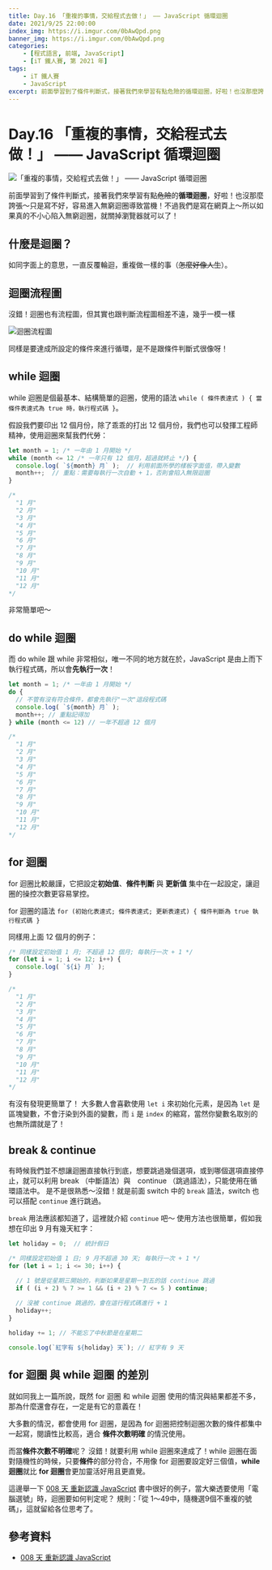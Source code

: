 ```yaml
---
title: Day.16 「重複的事情，交給程式去做！」 —— JavaScript 循環迴圈
date: 2021/9/25 22:00:00
index_img: https://i.imgur.com/0bAwQpd.png
banner_img: https://i.imgur.com/0bAwQpd.png
categories:
    - [程式語言, 前端, JavaScript]
    - [iT 鐵人賽, 第 2021 年]
tags: 
    - iT 鐵人賽
    - JavaScript
excerpt: 前面學習到了條件判斷式，接著我們來學習有點危險的循環迴圈，好啦！也沒那麼誇張～只是寫不好，容易進入無窮迴圈導致當機！不過我們是寫在網頁上～所以如果真的不小心陷入無窮迴圈，就關掉瀏覽器就可以了！
---
```


# Day.16 「重複的事情，交給程式去做！」 —— JavaScript 循環迴圈

![「重複的事情，交給程式去做！」 —— JavaScript 循環迴圈](https://i.imgur.com/0bAwQpd.png)

前面學習到了條件判斷式，接著我們來學習有點~~危險~~的**循環迴圈**，好啦！也沒那麼誇張～只是寫不好，容易進入無窮迴圈導致當機！不過我們是寫在網頁上～所以如果真的不小心陷入無窮迴圈，就關掉瀏覽器就可以了！

## 什麼是迴圈？

如同字面上的意思，一直反覆輪迴，重複做一樣的事（~~怎麼好像人生~~）。

## 迴圈流程圖

沒錯！迴圈也有流程圖，但其實也跟判斷流程圖相差不遠，幾乎一模一樣

![迴圈流程圖](https://i.imgur.com/nfy4vsd.png)

同樣是要達成所設定的條件來進行循環，是不是跟條件判斷式很像呀！

## while 迴圈

while 迴圈是個最基本、結構簡單的迴圈，使用的語法 `while ( 條件表達式 ) { 當條件表達式為 true 時，執行程式碼 }`。

假設我們要印出 12 個月份，除了乖乖的打出 12 個月份，我們也可以發揮工程師精神，使用迴圈來幫我們代勞：

```javascript
let month = 1; /* 一年由 1 月開始 */
while (month <= 12 /* 一年只有 12 個月，超過就終止 */) {
  console.log( `${month} 月` );  // 利用前面所學的樣板字面值，帶入變數
  month++;  // 重點：需要每執行一次自動 + 1，否則會陷入無限迴圈
}

/*
  "1 月"
  "2 月"
  "3 月"
  "4 月"
  "5 月"
  "6 月"
  "7 月"
  "8 月"
  "9 月" 
  "10 月"
  "11 月"
  "12 月"
*/
```

非常簡單吧～

## do while 迴圈

而 do while 跟 while 非常相似，唯一不同的地方就在於，JavaScript 是由上而下執行程式碼，所以會**先執行一次**！

```javascript
let month = 1; /* 一年由 1 月開始 */
do {
  // 不管有沒有符合條件，都會先執行"一次"這段程式碼
  console.log( `${month} 月` );
  month++; // 重點記得加
} while (month <= 12) // 一年不超過 12 個月

/*
  "1 月"
  "2 月"
  "3 月"
  "4 月"
  "5 月"
  "6 月"
  "7 月"
  "8 月"
  "9 月" 
  "10 月"
  "11 月"
  "12 月"
*/
```

## for 迴圈

for 迴圈比較嚴謹，它把設定**初始值**、**條件判斷** 與 **更新值** 集中在一起設定，讓迴圈的操控次數更容易掌控。

for 迴圈的語法 `for (初始化表達式; 條件表達式; 更新表達式) { 條件判斷為 true 執行程式碼 }`

同樣用上面 12 個月的例子：

```javascript
/* 同樣設定初始值 1 月; 不超過 12 個月; 每執行一次 + 1 */
for (let i = 1; i <= 12; i++) {
  console.log( `${i} 月` );
}

/*
  "1 月"
  "2 月"
  "3 月"
  "4 月"
  "5 月"
  "6 月"
  "7 月"
  "8 月"
  "9 月" 
  "10 月"
  "11 月"
  "12 月"
*/
```

有沒有發現更簡單了！
大多數人會喜歡使用 `let i` 來初始化元素，是因為 `let` 是區塊變數，不會汙染到外面的變數，而 `i` 是 `index` 的縮寫，當然你變數名取別的也無所謂就是了！

## break & continue

有時候我們並不想讓迴圈直接執行到底，想要跳過幾個選項，或到哪個選項直接停止，就可以利用 break （中斷語法）與　continue （跳過語法），只能使用在循環語法中。
是不是很熟悉～沒錯！就是前面 switch 中的 `break` 語法，switch 也可以搭配 `continue` 進行跳過。

`break` 用法應該都知道了，這裡就介紹 `continue` 吧～
使用方法也很簡單，假如我想在印出 9 月有幾天紅字：

```javascript
let holiday = 0;  // 統計假日

/* 同樣設定初始值 1 日; 9 月不超過 30 天; 每執行一次 + 1 */
for (let i = 1; i <= 30; i++) {

  // 1 號是從星期三開始的，判斷如果是星期一到五的話 continue 跳過
  if ( (i + 2) % 7 >= 1 && (i + 2) % 7 <= 5 ) continue;
  
  // 沒被 continue 跳過的，會在這行程式碼進行 + 1
  holiday++;
}

holiday += 1; // 不能忘了中秋節是在星期二

console.log(`紅字有 ${holiday} 天`); // 紅字有 9 天
```

## for 迴圈 與 while 迴圈 的差別

就如同我上一篇所說，既然 for 迴圈 和 while 迴圈 使用的情況與結果都差不多，那為什麼還會存在，一定是有它的意義在！

大多數的情況，都會使用 for 迴圈，是因為 for 迴圈把控制迴圈次數的條件都集中一起寫，閱讀性比較高，適合 **條件次數明確** 的情況使用。

而當**條件次數不明確**呢？ 沒錯！就要利用 while 迴圈來達成了！while 迴圈在面對隨機性的時候，只要**條件**的部分符合，不用像 for 迴圈要設定好三個值，**while 迴圈**就比 **for 迴圈**會更加靈活好用且更直覺。

這邊舉一下 [008 天 重新認識 JavaScript](https://www.tenlong.com.tw/products/9789864344130) 書中很好的例子，當大樂透要使用「電腦選號」時，迴圈要如何判定呢？ 規則：「從 1～49中，隨機選9個不重複的號碼」，這就留給各位思考了。

## 參考資料

- [008 天 重新認識 JavaScript](https://www.tenlong.com.tw/products/9789864344130)
